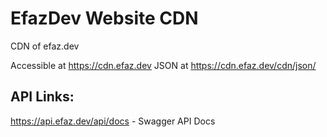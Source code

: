 # EfazDev Website CDN
CDN of efaz.dev

Accessible at https://cdn.efaz.dev
JSON at https://cdn.efaz.dev/cdn/json/

## API Links:
https://api.efaz.dev/api/docs - Swagger API Docs
